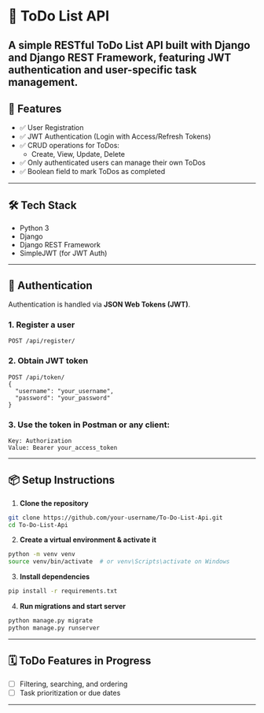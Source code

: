 
# 📝 ToDo List API

A simple RESTful ToDo List API built with **Django** and **Django REST Framework**, featuring **JWT authentication** and user-specific task management. 
---

## 🚀 Features

- ✅ User Registration
- ✅ JWT Authentication (Login with Access/Refresh Tokens)
- ✅ CRUD operations for ToDos:
  - Create, View, Update, Delete
- ✅ Only authenticated users can manage their own ToDos
- ✅ Boolean field to mark ToDos as completed

---

## 🛠 Tech Stack

- Python 3
- Django
- Django REST Framework
- SimpleJWT (for JWT Auth)


---

## 🔐 Authentication

Authentication is handled via **JSON Web Tokens (JWT)**.

### 1. Register a user
```
POST /api/register/
```

### 2. Obtain JWT token
```
POST /api/token/
{
  "username": "your_username",
  "password": "your_password"
}
```

### 3. Use the token in Postman or any client:

```
Key: Authorization
Value: Bearer your_access_token
```

---


## 📦 Setup Instructions

1. **Clone the repository**

```bash
git clone https://github.com/your-username/To-Do-List-Api.git
cd To-Do-List-Api
```

2. **Create a virtual environment & activate it**

```bash
python -m venv venv
source venv/bin/activate  # or venv\Scripts\activate on Windows
```

3. **Install dependencies**

```bash
pip install -r requirements.txt
```

4. **Run migrations and start server**

```bash
python manage.py migrate
python manage.py runserver
```

---

## 🗓 ToDo Features in Progress

- [ ] Filtering, searching, and ordering
- [ ] Task prioritization or due dates

---
